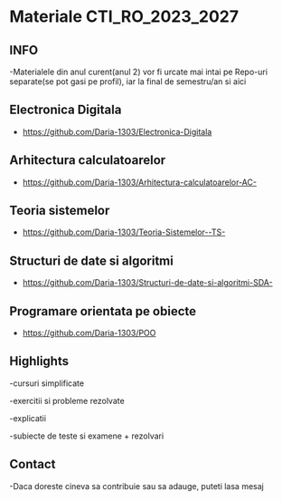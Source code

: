 # Materiale CTI_RO_2023_2027
## INFO
-Materialele din anul curent(anul 2) vor fi urcate mai intai pe Repo-uri separate(se pot gasi pe profil), iar la final de semestru/an si aici

## Electronica Digitala
- https://github.com/Daria-1303/Electronica-Digitala

## Arhitectura calculatoarelor
- https://github.com/Daria-1303/Arhitectura-calculatoarelor-AC-

## Teoria sistemelor
- https://github.com/Daria-1303/Teoria-Sistemelor--TS-

## Structuri de date si algoritmi
- https://github.com/Daria-1303/Structuri-de-date-si-algoritmi-SDA-

## Programare orientata pe obiecte
- https://github.com/Daria-1303/POO

## Highlights 
-cursuri simplificate 

-exercitii si probleme rezolvate

-explicatii 

-subiecte de teste si examene + rezolvari

## Contact

-Daca doreste cineva sa contribuie sau sa adauge, puteti lasa mesaj

